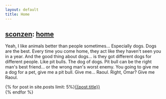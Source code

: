 ```yaml
---
layout: default
title: Home
---
```

## [sconzen](http://sconzen.github.io): [home](http://sconzen.github.io)

<div class="entry" markdown="1">

Yeah, I like animals better than people sometimes... Especially dogs. Dogs are the best. Every time you come home, they act like they haven't seen you in a year. And the good thing about dogs... is they got different dogs for different people. Like pit bulls. The dog of dogs. Pit bull can be the right man's best friend... or the wrong man's worst enemy. You going to give me a dog for a pet, give me a pit bull. Give me... Raoul. Right, Omar? Give me Raoul.

{% for post in site.posts limit: 5%}[{{post.title}}]({{post.url}})  
{% endfor %}

</div>